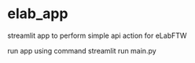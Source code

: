 # elab_app
streamlit app to perform simple api action for eLabFTW

run app using command
streamlit run main.py
